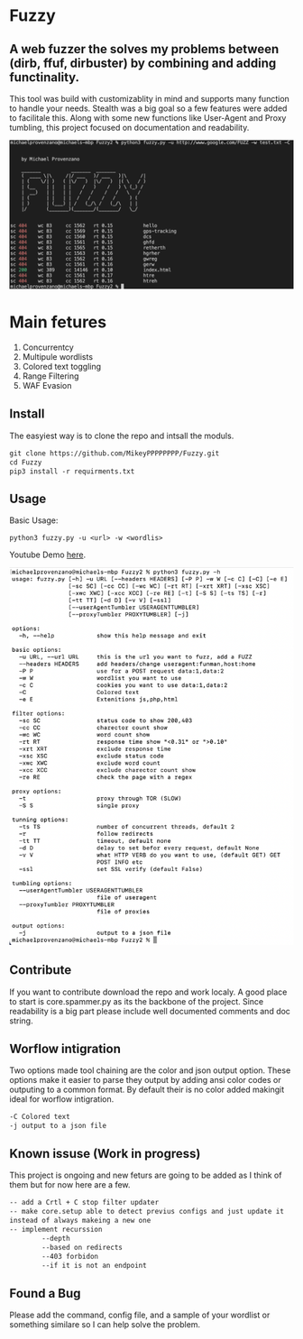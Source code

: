 # Fuzzy

## A web fuzzer the solves my problems between (dirb, ffuf, dirbuster) by combining and adding functinality. 



This tool was build with customizablity in mind and supports many function to handle your needs. Stealth was a big goal so a few features were added to facilitale this. Along with some new functions like User-Agent and Proxy tumbling, this project focused on documentation and readability.

![alt text](https://github.com/MikeyPPPPPPPP/Fuzzy/blob/main/ran.png)
# Main fetures

1. Concurrentcy 
3. Multipule wordlists
4. Colored text toggling
5. Range Filtering
6. WAF Evasion

## Install

The easyiest way is to clone the repo and intsall the moduls.

```
git clone https://github.com/MikeyPPPPPPPP/Fuzzy.git
cd Fuzzy
pip3 install -r requirments.txt
```
## Usage

Basic Usage:
```
python3 fuzzy.py -u <url> -w <wordlis>
```

Youtube Demo <a href="https://www.youtube.com/watch?v=khkfAbuy5E8&t=580s&ab_channel=MichaelProvenzano">here</a>.

![alt text](https://github.com/MikeyPPPPPPPP/Fuzzy/blob/main/options.png)


## Contribute 

If you want to contribute download the repo and work localy. A good place to start is core.spammer.py as its the backbone of the project. Since readability is a big part please include well documented comments and doc string.

## Worflow intigration

Two options made tool chaining are the color and json output option. These options make it easier to parse they output by adding ansi color codes or outputing to a common format. By default their is no color added makingit ideal for worflow intigration.
```
-C Colored text
-j output to a json file
```

## Known issuse (Work in progress)

This project is ongoing and new feturs are going to be added as I think of them but for now here are a few.

```
-- add a Crtl + C stop filter updater
-- make core.setup able to detect previus configs and just update it instead of always makeing a new one
-- implement recurssion
        --depth
        --based on redirects 
        --403 forbidon
        --if it is not an endpoint
```
## Found a Bug

Please add the command, config file, and a sample of your wordlist or something similare so I can help solve the problem. 

